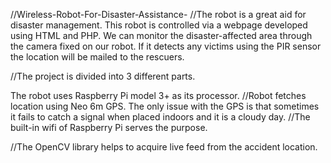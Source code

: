//Wireless-Robot-For-Disaster-Assistance-
//The robot is a great aid for disaster management. This robot is controlled via a webpage developed using HTML and PHP. We can
monitor the disaster-affected area through the camera fixed on our robot. If it detects any victims using the PIR sensor the location will be mailed to the rescuers.

//The project is divided into 3 different parts.


The robot uses Raspberry Pi model 3+ as its processor.
//Robot fetches location using Neo 6m GPS. The only issue with the GPS is that sometimes it fails to catch a signal when placed indoors and it is a cloudy day. 
//The built-in wifi of Raspberry Pi serves the purpose.



//The OpenCV library helps to acquire live feed from the accident location.



